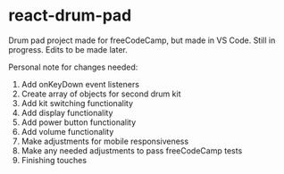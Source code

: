 # react-drum-pad
Drum pad project made for freeCodeCamp, but made in VS Code. Still in progress. Edits to be made later.

Personal note for changes needed:


1. Add onKeyDown event listeners
2. Create array of objects for second drum kit
3. Add kit switching functionality
4. Add display functionality
5. Add power button functionality
6. Add volume functionality
7. Make adjustments for mobile responsiveness
8. Make any needed adjustments to pass freeCodeCamp tests
9. Finishing touches
